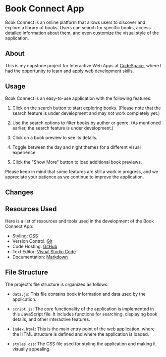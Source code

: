 # Book Connect App

Book Connect is an online platform that allows users to discover and explore a library of books. Users can search for specific books, access detailed information about them, and even customize the visual style of the application. 

## About

This is my capstone project for Interactive Web Apps at  [CodeSpace](https://www.codespace.co.za/), where I had the opportunity to learn and apply web development skills.

## Usage

Book Connect is an easy-to-use application with the following features:

1. Click on the search button to start exploring books. (Please note that the search feature is under development and may not work completely yet.)

2. Use the search options to filter books by author or genre. (As mentioned earlier, the search feature is under development.)

3. Click on a book preview to see its details.

4. Toggle between the day and night themes for a different visual experience.

5. Click the "Show More" button to load additional book previews.

Please keep in mind that some features are still a work in progress, and we appreciate your patience as we continue to improve the application.

## Changes


## Resources Used

Here is a list of resources and tools used in the development of the Book Connect App:

- Styling: [CSS](https://developer.mozilla.org/en-US/docs/Web/CSS)
- Version Control: [Git](https://git-scm.com/)
- Code Hosting: [GitHub](https://github.com/)
- Text Editor: [Visual Studio Code](https://code.visualstudio.com/)
- Documentation: [Markdown](https://www.markdownguide.org/)


## File Structure

The project's file structure is organized as follows:

- `data.js`: This file contains book information and data used by the application.

- `script.js`: The core functionality of the application is implemented in this JavaScript file. It includes functions for searching, displaying book details, and other interactive features.

- `index.html`: This is the main entry point of the web application, where the HTML structure is defined and where the application is loaded.

- `styles.css`: The CSS file used for styling the application and making it visually appealing.


